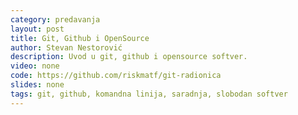 ```yaml
---
category: predavanja
layout: post
title: Git, Github i OpenSource
author: Stevan Nestorović
description: Uvod u git, github i opensource softver.
video: none
code: https://github.com/riskmatf/git-radionica
slides: none
tags: git, github, komandna linija, saradnja, slobodan softver
---
```

